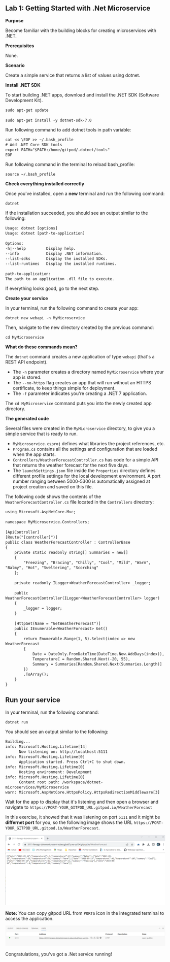 Lab 1: Getting Started with .Net Microservice
---------------------------------------------

**Purpose**

Become familiar with the building blocks for creating microservices with
.NET.

**Prerequisites**

None.


**Scenario**

Create a simple service that returns a list of values using dotnet.


**Install .NET SDK**

To start building .NET apps, download and install the .NET SDK (Software
Development Kit).


```
sudo apt-get update

sudo apt-get install -y dotnet-sdk-7.0
```

Run following command to add dotnet tools in path variable:

```
cat << \EOF >> ~/.bash_profile
# Add .NET Core SDK tools
export PATH="$PATH:/home/gitpod/.dotnet/tools"
EOF
```

Run following command in the terminal to reload bash_profile:

```
source ~/.bash_profile
```

**Check everything installed correctly**

Once you\'ve installed, open a **new** terminal and run the following
command:


``` 
dotnet
```

If the installation succeeded, you should see an output similar to the
following:


``` 
Usage: dotnet [options]
Usage: dotnet [path-to-application]

Options:
-h|--help         Display help.
--info            Display .NET information.
--list-sdks       Display the installed SDKs.
--list-runtimes   Display the installed runtimes.

path-to-application:
The path to an application .dll file to execute.
```


If everything looks good, go to the next step.


**Create your service**

In your terminal, run the following command to create your app:



``` 
dotnet new webapi -n MyMicroservice
```


Then, navigate to the new directory created by the previous command:


``` 
cd MyMicroservice
```


**What do these commands mean?**


The `dotnet` command creates a new application of type `webapi` (that\'s
a REST API endpoint).

-   The `-n` parameter creates a directory named `MyMicroservice` where
    your app is stored.
-   The `--no-https` flag creates an app that will run without an HTTPS
    certificate, to keep things simple for deployment.
-   The `-f` parameter indicates you\'re creating a .NET 7 application.

The `cd MyMicroservice` command puts you into the newly created app
directory.

**The generated code**

Several files were created in the `MyMicroservice` directory, to give
you a simple service that is ready to run.

-   `MyMicroservice.csproj` defines what libraries the project
    references, etc.
-   `Program.cs` contains all the settings and configuration that are
    loaded when the app starts.
-   `Controllers/WeatherForecastController.cs` has code for a simple API
    that returns the weather forecast for the next five days.
-   The `launchSettings.json` file inside the `Properties` directory
    defines different profile settings for the local development
    environment. A port number ranging between 5000-5300 is
    automatically assigned at project creation and saved on this file.

The following code shows the contents of the
`WeatherForecastController.cs` file located in the `Controllers`
directory:


``` 
using Microsoft.AspNetCore.Mvc;

namespace MyMicroservice.Controllers;

[ApiController]
[Route("[controller]")]
public class WeatherForecastController : ControllerBase
{
    private static readonly string[] Summaries = new[]
    {
        "Freezing", "Bracing", "Chilly", "Cool", "Mild", "Warm", "Balmy", "Hot", "Sweltering", "Scorching"
    };

    private readonly ILogger<WeatherForecastController> _logger;

    public WeatherForecastController(ILogger<WeatherForecastController> logger)
    {
        _logger = logger;
    }

    [HttpGet(Name = "GetWeatherForecast")]
    public IEnumerable<WeatherForecast> Get()
    {
        return Enumerable.Range(1, 5).Select(index => new WeatherForecast
        {
            Date = DateOnly.FromDateTime(DateTime.Now.AddDays(index)),
            TemperatureC = Random.Shared.Next(-20, 55),
            Summary = Summaries[Random.Shared.Next(Summaries.Length)]
        })
        .ToArray();
    }
}
```


Run your service
----------------

In your terminal, run the following command:


``` 
dotnet run
```

You should see an output similar to the following:


``` 
Building...
info: Microsoft.Hosting.Lifetime[14]
      Now listening on: http://localhost:5111
info: Microsoft.Hosting.Lifetime[0]
      Application started. Press Ctrl+C to shut down.
info: Microsoft.Hosting.Lifetime[0]
      Hosting environment: Development
info: Microsoft.Hosting.Lifetime[0]
      Content root path: /workspace/dotnet-microservices/MyMicroservice
warn: Microsoft.AspNetCore.HttpsPolicy.HttpsRedirectionMiddleware[3]
```


Wait for the app to display that it\'s listening and then open a browser and
navigate to `https://PORT-YOUR_GITPOD_URL.gitpod.io/WeatherForecast`

In this exercise, it showed that it was listening on port `5111` and it might be **differnet port** for you, so the following image shows the URL `https://PORT-YOUR_GITPOD_URL.gitpod.io/WeatherForecast`.

![](./images/screenshot-microservice-tutorial-run.png)


**Note:** You can copy gitpod URL from `PORTS` icon in the integrated terminal to access the application.

![](./images/1.png)

Congratulations, you\'ve got a .Net service running!
